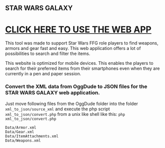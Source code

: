 ## STAR WARS GALAXY

# [CLICK HERE TO USE THE WEB APP](https://ewebdevelopment.github.io/sw-galaxy)

This tool was made to support Star Wars FFG role players to find  weapons, armors and gear fast and easy.
This web application offers a lot of possibilities to search and filter the items.

This website is optimized for mobile devices. This enables the players to search for their preferred items
from their smartphones even when they are currently in a pen and paper session.

### Convert the XML data from OggDude to JSON files for the STAR WARS GALAXY web application.

Just move following files from the OggDude folder into the folder `xml_to_json/source_xml` and execute
the php script `xml_to_json/convert.php` from a unix like shell like this: `php xml_to_json/convert.php`

```
Data/Armor.xml
Data/Gear.xml
Data/ItemAttachments.xml
Data/Weapons.xml
```